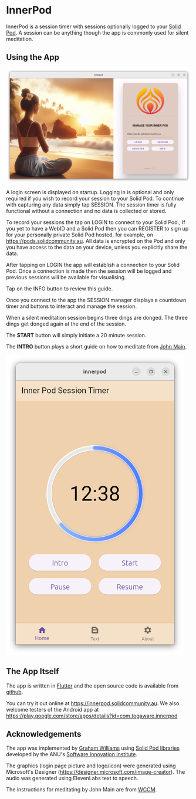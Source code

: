 # InnerPod

InnerPod is a session timer with sessions optionally logged to your
[Solid Pod](https://solidproject.org/about). A session can be anything
though the app is commonly used for silent meditation.

## Using the App

![](screenshots/pod_login_screen.png)

A login screen is displayed on startup. Logging in is optional and
only required if you wish to record your session to your Solid Pod. To
continue with capturing any data simply tap SESSION. The session timer
is fully functional without a connection and no data is collected or
stored.

To record your sessions the tap on LOGIN to connect to your Solid
Pod., If you yet to have a WebID and a Solid Pod then you can REGISTER
to sign up for your personally private Solid Pod hosted, for example,
on https://pods.solidcommunity.au. All data is encrypted on the Pod
and only you have access to the data on your device, unless you
explicitly share the data.

After tapping on LOGIN the app will establish a connection to your
Solid Pod. Once a connection is made then the session will be logged
and previous sessions will be available for visualising.

Tap on the INFO button to review this guide.

Once you connect to the app the SESSION manager displays a countdown
timer and buttons to interact and manage the session. 

When a silent meditation session begins three dings are donged. The
three dings get donged again at the end of the session. 

The **START** button will simply initiate a 20 minute session.

The **INTRO** button plays a short guide on how to meditate from [John
Main](https://en.wikipedia.org/wiki/John_Main).

![](screenshots/pod_session_12.png)

## The App Itself

The app is written in
[Flutter](https://survivor.togaware.com/gnulinux/flutter.html) and the
open source code is available from
[github](https://github.com/gjwgit/innerpod).

You can try it out online at https://innerpod.solidcommunity.au. We
also welcome testers of the Android app at
https://play.google.com/store/apps/details?id=com.togaware.innerpod

## Acknowledgements

The app was implemented by [Graham
Williams](https://togaware.com/graham.williams.html) using [Solid Pod
libraries](https://github.com/anusii/solidpod) developed by the ANU's
[Software Innovation Institute](https://sii.anu.edu.au).

The graphics (login page picture and logo/icon) were generated using
Microsoft's Designer
(https://designer.microsoft.com/image-creator). The audio was
generated using ElevenLabs text to speech.

The instructions for meditating by John Main are from
[WCCM](https://wccm.org).

